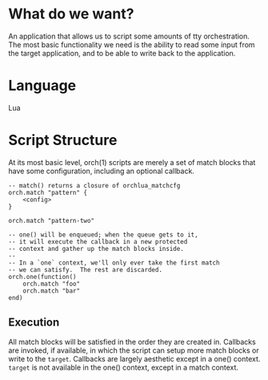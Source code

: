 # What do we want?

An application that allows us to script some amounts of tty orchestration.
The most basic functionality we need is the ability to read some input from the
target application, and to be able to write back to the application.

# Language

Lua

# Script Structure

At its most basic level, orch(1) scripts are merely a set of match blocks that
have some configuration, including an optional callback.

```
-- match() returns a closure of orchlua_matchcfg
orch.match "pattern" {
	<config>
}

orch.match "pattern-two"

-- one() will be enqueued; when the queue gets to it,
-- it will execute the callback in a new protected
-- context and gather up the match blocks inside.
--
-- In a `one` context, we'll only ever take the first match
-- we can satisfy.  The rest are discarded.
orch.one(function()
	orch.match "foo"
	orch.match "bar"
end)
```
## Execution

All match blocks will be satisfied in the order they are created
in.  Callbacks are invoked, if available, in which the script can setup
more match blocks or write to the `target`.  Callbacks are largely
aesthetic except in a one() context.  `target` is not available in
the one() context, except in a match context.
